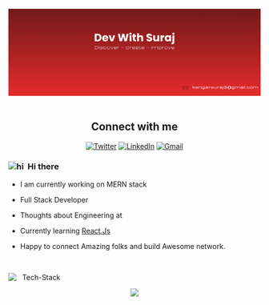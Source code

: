  <!-- Banner -->
<p align="center">  
  <img alt="Dev_with_suraj"  src="./Suraj.png">
  <br><br>
<p/>

<!-- Social Media Links -->
<div align= center>

## Connect with me

[![Twitter](https://img.shields.io/badge/Twitter-1DA1F2?style=flat&logo=twitter&logoColor=white)](https://twitter.com/YOUR_USERNAME)
[![LinkedIn](https://img.shields.io/badge/LinkedIn-0A66C2?style=flat&logo=linkedin&logoColor=white)](https://www.linkedin.com/in/YOUR_USERNAME)
[![Gmail](https://img.shields.io/badge/Email-D14836?style=flat&logo=gmail&logoColor=white)](mailto:kengarsuraj3@gmail.com)


</div>

<!-- About Me -->

### <img src="https://user-images.githubusercontent.com/1303154/88677602-1635ba80-d120-11ea-84d8-d263ba5fc3c0.gif" width="20px"  alt="hi">&nbsp; Hi there

- I am currently working on MERN stack

- Full Stack Developer

- Thoughts about Engineering at <a href="" target="_blank"></a>

- Currently learning <a href="https://react.dev/" target="_blank">React.Js</a>

- Happy to connect Amazing folks and build Awesome network.

<br/>

<!-- Technologies that I'm working with -->

<img src = "https://media2.giphy.com/media/QssGEmpkyEOhBCb7e1/giphy.gif?cid=ecf05e47a0n3gi1bfqntqmob8g9aid1oyj2wr3ds3mg700bl&rid=giphy.gif" width="22px" align="top"/> &nbsp; Tech-Stack

<p align="center">
  <img src="https://skillicons.dev/icons?i=html,css,js,nodejs,tailwind,mongodb,java&theme=dark" />
</p>


